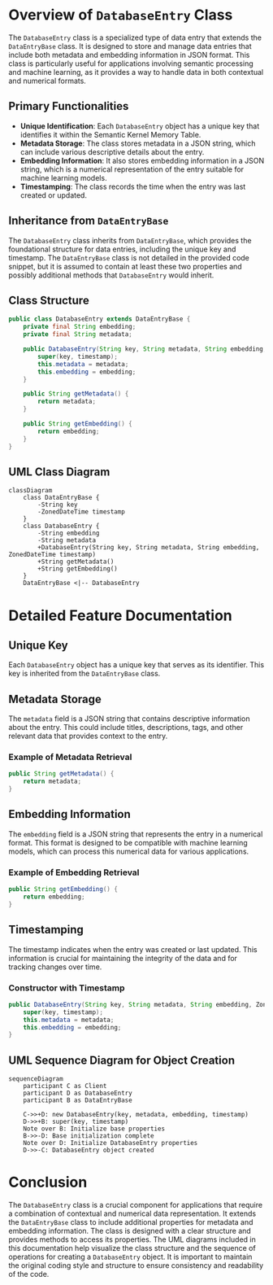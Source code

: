 # Overview of `DatabaseEntry` Class

The `DatabaseEntry` class is a specialized type of data entry that extends the `DataEntryBase` class. It is designed to store and manage data entries that include both metadata and embedding information in JSON format. This class is particularly useful for applications involving semantic processing and machine learning, as it provides a way to handle data in both contextual and numerical formats.

## Primary Functionalities

- **Unique Identification**: Each `DatabaseEntry` object has a unique key that identifies it within the Semantic Kernel Memory Table.
- **Metadata Storage**: The class stores metadata in a JSON string, which can include various descriptive details about the entry.
- **Embedding Information**: It also stores embedding information in a JSON string, which is a numerical representation of the entry suitable for machine learning models.
- **Timestamping**: The class records the time when the entry was last created or updated.

## Inheritance from `DataEntryBase`

The `DatabaseEntry` class inherits from `DataEntryBase`, which provides the foundational structure for data entries, including the unique key and timestamp. The `DataEntryBase` class is not detailed in the provided code snippet, but it is assumed to contain at least these two properties and possibly additional methods that `DatabaseEntry` would inherit.

## Class Structure

```java
public class DatabaseEntry extends DataEntryBase {
    private final String embedding;
    private final String metadata;

    public DatabaseEntry(String key, String metadata, String embedding, ZonedDateTime timestamp) {
        super(key, timestamp);
        this.metadata = metadata;
        this.embedding = embedding;
    }

    public String getMetadata() {
        return metadata;
    }

    public String getEmbedding() {
        return embedding;
    }
}
```

## UML Class Diagram

```mermaid
classDiagram
    class DataEntryBase {
        -String key
        -ZonedDateTime timestamp
    }
    class DatabaseEntry {
        -String embedding
        -String metadata
        +DatabaseEntry(String key, String metadata, String embedding, ZonedDateTime timestamp)
        +String getMetadata()
        +String getEmbedding()
    }
    DataEntryBase <|-- DatabaseEntry
```

# Detailed Feature Documentation

## Unique Key

Each `DatabaseEntry` object has a unique key that serves as its identifier. This key is inherited from the `DataEntryBase` class.

## Metadata Storage

The `metadata` field is a JSON string that contains descriptive information about the entry. This could include titles, descriptions, tags, and other relevant data that provides context to the entry.

### Example of Metadata Retrieval

```java
public String getMetadata() {
    return metadata;
}
```

## Embedding Information

The `embedding` field is a JSON string that represents the entry in a numerical format. This format is designed to be compatible with machine learning models, which can process this numerical data for various applications.

### Example of Embedding Retrieval

```java
public String getEmbedding() {
    return embedding;
}
```

## Timestamping

The timestamp indicates when the entry was created or last updated. This information is crucial for maintaining the integrity of the data and for tracking changes over time.

### Constructor with Timestamp

```java
public DatabaseEntry(String key, String metadata, String embedding, ZonedDateTime timestamp) {
    super(key, timestamp);
    this.metadata = metadata;
    this.embedding = embedding;
}
```

## UML Sequence Diagram for Object Creation

```mermaid
sequenceDiagram
    participant C as Client
    participant D as DatabaseEntry
    participant B as DataEntryBase

    C->>+D: new DatabaseEntry(key, metadata, embedding, timestamp)
    D->>+B: super(key, timestamp)
    Note over B: Initialize base properties
    B->>-D: Base initialization complete
    Note over D: Initialize DatabaseEntry properties
    D->>-C: DatabaseEntry object created
```

# Conclusion

The `DatabaseEntry` class is a crucial component for applications that require a combination of contextual and numerical data representation. It extends the `DataEntryBase` class to include additional properties for metadata and embedding information. The class is designed with a clear structure and provides methods to access its properties. The UML diagrams included in this documentation help visualize the class structure and the sequence of operations for creating a `DatabaseEntry` object. It is important to maintain the original coding style and structure to ensure consistency and readability of the code.